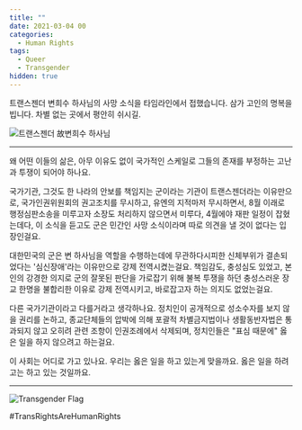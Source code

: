 ```yaml
---
title: ""
date: 2021-03-04 00
categories:
  - Human Rights
tags:
  - Queer
  - Transgender
hidden: true
---
```


트랜스젠더 변희수 하사님의 사망 소식을 타임라인에서 접했습니다. 삼가 고인의 명복을 빕니다. 차별 없는 곳에서 평안히 쉬시길.

![트랜스젠더 故변희수 하사님](https://ichef.bbci.co.uk/news/976/cpsprodpb/BC02/production/_110603184_mediaitem110603183.jpg)

---

왜 어떤 이들의 삶은, 아무 이유도 없이 국가적인 스케일로 그들의 존재를 부정하는 고난과 투쟁이 되어야 하나요.

국가기관, 그것도 한 나라의 안보를 책임지는 군이라는 기관이 트랜스젠더라는 이유만으로,  국가인권위원회의 권고조치를 무시하고, 유엔의 지적마저 무시하면서, 8월 이래로 행정심판소송을 미루고자 소장도 처리하지 않으면서 미루다, 4월에야 재판 일정이 잡혔는데다, 이 소식을 듣고도 군은 민간인 사망 소식이라며 따로 의견을 낼 것이 없다는 입장인걸요.

대한민국의 군은 변 하사님을 역할을 수행하는데에 무관하다시피한 신체부위가 결손되었다는 '심신장애'라는 이유만으로 강제 전역시켰는걸요. 책임감도, 충성심도 있었고, 본인의 강경한 의지로 군의 잘못된 판단을 가로잡기 위해 불복 투쟁을 하던 충성스러운 장교 한명을 불합리한 이유로 강제 전역시키고, 바로잡고자 하는 의지도 없었는걸요. 

다른 국가기관이라고 다를거라고 생각하나요. 정치인이 공개적으로 성소수자를 보지 않을 권리를 논하고, 종교단체들의 압박에 의해 포괄적 차별금지법이나 생활동반자법은 통과되지 않고 오히려 관련 조항이 인권조례에서 삭제되며, 정치인들은 "표심 때문에" 옳은 일을 하지 않으려고 하는걸요.

이 사회는 어디로 가고 있나요. 우리는 옳은 일을 하고 있는게 맞을까요. 옳은 일을 하려고는 하고 있는 것일까요.

---

![Transgender Flag](https://upload.wikimedia.org/wikipedia/commons/thumb/b/b0/Transgender_Pride_flag.svg/1024px-Transgender_Pride_flag.svg.png)

#TransRightsAreHumanRights